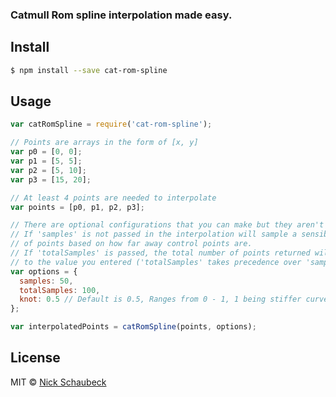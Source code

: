 ### Catmull Rom spline interpolation made easy.


## Install

```sh
$ npm install --save cat-rom-spline
```


## Usage

```js
var catRomSpline = require('cat-rom-spline');

// Points are arrays in the form of [x, y]
var p0 = [0, 0];
var p1 = [5, 5];
var p2 = [5, 10];
var p3 = [15, 20];

// At least 4 points are needed to interpolate
var points = [p0, p1, p2, p3];

// There are optional configurations that you can make but they aren't required
// If 'samples' is not passed in the interpolation will sample a sensible amount
// of points based on how far away control points are.
// If 'totalSamples' is passed, the total number of points returned will be equal
// to the value you entered ('totalSamples' takes precedence over 'samples').
var options = {
  samples: 50,
  totalSamples: 100,
  knot: 0.5 // Default is 0.5, Ranges from 0 - 1, 1 being stiffer curves.
};

var interpolatedPoints = catRomSpline(points, options);
```


## License

MIT © [Nick Schaubeck](http://www.northofbrooklyn.nyc)


[npm-image]: https://badge.fury.io/js/cat-rom-spline.svg
[npm-url]: https://npmjs.org/package/cat-rom-spline
[travis-image]: https://travis-ci.org/nschaubeck/cat-rom-spline.svg?branch=master
[travis-url]: https://travis-ci.org/nschaubeck/cat-rom-spline
[daviddm-image]: https://david-dm.org/nschaubeck/cat-rom-spline.svg?theme=shields.io
[daviddm-url]: https://david-dm.org/nschaubeck/cat-rom-spline
